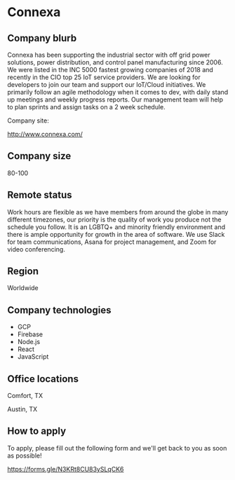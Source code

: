 # Connexa

## Company blurb

Connexa has been supporting the industrial sector with off grid power solutions, power distribution, and control panel manufacturing since 2006.
We were listed in the INC 5000 fastest growing companies of 2018 and recently in the CIO top 25 IoT service providers.
We are looking for developers to join our team and support our IoT/Cloud initiatives. We primarily follow an agile methodology when it comes to dev, 
with daily stand up meetings and weekly progress reports. Our management team will help to plan sprints and assign tasks on a 2 week schedule. 

Company site: 

http://www.connexa.com/ 

## Company size

80-100

## Remote status

Work hours are flexible as we have members from around the globe in many different timezones,
our priority is the quality of work you produce not the schedule you follow. 
It is an LGBTQ+ and minority friendly environment and there is ample opportunity for growth in the area of software.
We use Slack for team communications, Asana for project management, and Zoom for video conferencing.

## Region

Worldwide

## Company technologies

- GCP
- Firebase
- Node.js
- React
- JavaScript

## Office locations

Comfort, TX

Austin, TX

## How to apply

To apply, please fill out the following form and we'll get back to you as soon as possible! 

https://forms.gle/N3KRt8CU83ySLqCK6 
